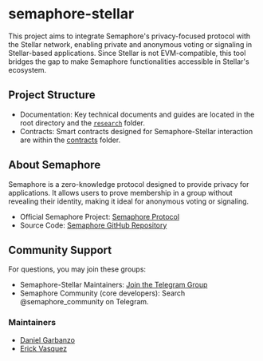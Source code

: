 # semaphore-stellar
This project aims to integrate Semaphore's privacy-focused protocol with the Stellar network, enabling private and anonymous voting or signaling in Stellar-based applications. Since Stellar is not EVM-compatible, this tool bridges the gap to make Semaphore functionalities accessible in Stellar's ecosystem.

## Project Structure
- Documentation: Key technical documents and guides are located in the root directory and the [`research`](https://github.com/ZencypherSolutions/semaphore-stellar-docs/tree/main/research) folder.
- Contracts: Smart contracts designed for Semaphore-Stellar interaction are within the [contracts](./semaphore-contracts/contracts) folder.

## About Semaphore
Semaphore is a zero-knowledge protocol designed to provide privacy for applications. It allows users to prove membership in a group without revealing their identity, making it ideal for anonymous voting or signaling.
- Official Semaphore Project: [Semaphore Protocol](https://semaphore.pse.dev/)
- Source Code: [Semaphore GitHub Repository](https://github.com/semaphore-protocol/semaphore)

## Community Support
For questions, you may join these groups:
- Semaphore-Stellar Maintainers: [Join the Telegram Group](https://t.me/+-9623JNgGjEyNzI5)
- Semaphore Community (core developers): Search @semaphore_community on Telegram.

### Maintainers
- [Daniel Garbanzo](https://github.com/bitfalt)
- [Erick Vasquez](https://github.com/evgongora)

